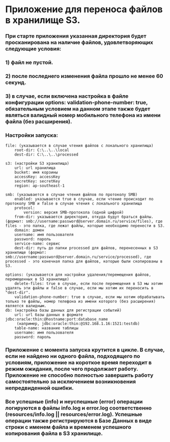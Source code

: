 # Приложение для переноса файлов в хранилище S3.

### При старте приложения указанная директория будет просканирована на наличие файлов, удовлетворяющих следующие условия:
### 1) файл не пустой.
### 2) после последнего изменения файла прошло не менее 60 секунд.
### 3) в случае, если включена настройка в файле конфигурации options: validation-phone-number: true, обязательным условием на данном этапе также будет являться валидный номер мобильного телефона из имени файла (без расширения).

### Настройки запуска:
    file: (указывается в случае чтения файлов с локального хранилища)
        root-dir: C:\..\..\local
        dest-dir: C:\..\..\processed

    s3: (настройки S3 хранилища)
        url: url хранилища
        bucket: имя корзины
        accessKey: accessKey
        secretKey: secretKey
        region: ap-southeast-1

    smb: (указывается в случае чтения файлов по протоколу SMB)
        enabled: указывается true в случае, если чтение происходит по протоколу SMB и false в случае чтения с локального хранилища
        protocol:
            version: версия SMB-протокола (одной цифрой)
        from-dir: указывается директория, откуда будут браться файлы. (формат: smb://username:password@server.domain.ru/service/files), где files - это папка, где лежат файлы, которые необходимо перенести в S3.
        domain: домен
        username: имя пользователя
        password: пароль
        service-name: сервис
        dest-dir: путь до папки processed для файлов, перенесенных в S3 хранилище (формат: smb://username:password@server.domain.ru/service/processed), где processed - это конечная папка для файлов, которые были скопированы в S3.
    
    options: (указывается для настройки удаления/перемещения файлов, перемещенных в S3 хранилище)
        delete-files: true в случае, если после перемещения в S3 мы хотим удалять эти файлы и false в случае, если мы хотим их переносить в "dest-dir".
        validation-phone-number: true в случае, если мы хотим обрабатывать только те файлы, номер телефона из имени которого (без расширения) является валидным.
    db: (настройка базы данных для регистрации событий)
        url: url базы данных в формате jdbc:oracle:thin:@hostname:port:database_name
         (например, jdbc:oracle:thin:@192.168.1.16:1521:testdb)
        table-name: название таблицы
        username: имя пользователя
        password: пароль    

### Приложение с момента запуска крутится в цикле. В случае, если не найдено ни одного файла, подходящего по условиям, приложение на короткое время переходит в режим ожидания, после чего продолжает работу. Приложение не способно полностью завершить работу самостоятельно за исключением возникновения непредвиденной ошибки.


### Все успешные (info) и неуспешные (error) операции логируются в файлы info.log и error.log соответственно (resources/info.log || resources/error.log). Успешные операции также регистрируются в Базе Данных в виде строки с именем файла и временем успешного копирования файла в S3 хранилище.
